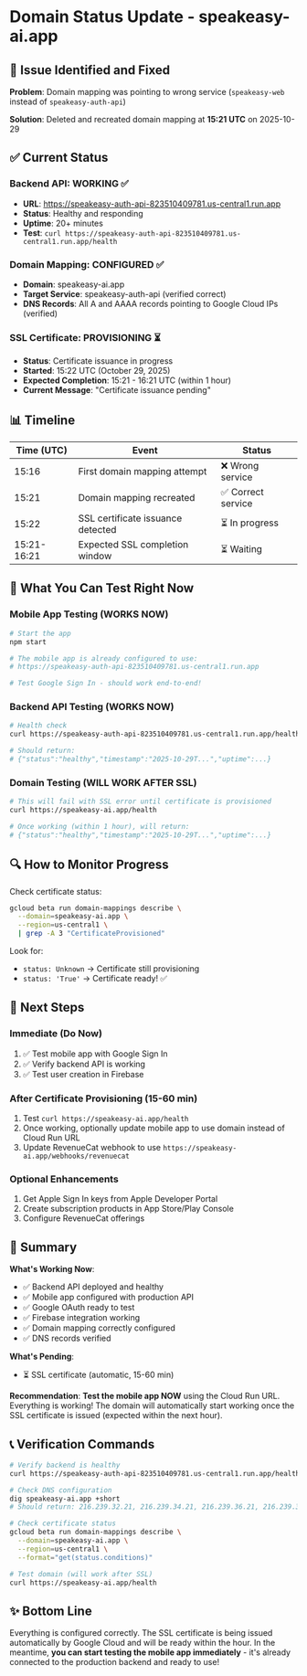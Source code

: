 # Domain Status Update - speakeasy-ai.app

## 🔧 Issue Identified and Fixed

**Problem**: Domain mapping was pointing to wrong service (`speakeasy-web` instead of `speakeasy-auth-api`)

**Solution**: Deleted and recreated domain mapping at **15:21 UTC** on 2025-10-29

## ✅ Current Status

### Backend API: WORKING ✅
- **URL**: https://speakeasy-auth-api-823510409781.us-central1.run.app
- **Status**: Healthy and responding
- **Uptime**: 20+ minutes
- **Test**: `curl https://speakeasy-auth-api-823510409781.us-central1.run.app/health`

### Domain Mapping: CONFIGURED ✅
- **Domain**: speakeasy-ai.app
- **Target Service**: speakeasy-auth-api (verified correct)
- **DNS Records**: All A and AAAA records pointing to Google Cloud IPs (verified)

### SSL Certificate: PROVISIONING ⏳
- **Status**: Certificate issuance in progress
- **Started**: 15:22 UTC (October 29, 2025)
- **Expected Completion**: 15:21 - 16:21 UTC (within 1 hour)
- **Current Message**: "Certificate issuance pending"

## 📊 Timeline

| Time (UTC) | Event | Status |
|------------|-------|--------|
| 15:16 | First domain mapping attempt | ❌ Wrong service |
| 15:21 | Domain mapping recreated | ✅ Correct service |
| 15:22 | SSL certificate issuance detected | ⏳ In progress |
| 15:21-16:21 | Expected SSL completion window | ⏳ Waiting |

## 🧪 What You Can Test Right Now

### Mobile App Testing (WORKS NOW)
```bash
# Start the app
npm start

# The mobile app is already configured to use:
# https://speakeasy-auth-api-823510409781.us-central1.run.app

# Test Google Sign In - should work end-to-end!
```

### Backend API Testing (WORKS NOW)
```bash
# Health check
curl https://speakeasy-auth-api-823510409781.us-central1.run.app/health

# Should return:
# {"status":"healthy","timestamp":"2025-10-29T...","uptime":...}
```

### Domain Testing (WILL WORK AFTER SSL)
```bash
# This will fail with SSL error until certificate is provisioned
curl https://speakeasy-ai.app/health

# Once working (within 1 hour), will return:
# {"status":"healthy","timestamp":"2025-10-29T...","uptime":...}
```

## 🔍 How to Monitor Progress

Check certificate status:
```bash
gcloud beta run domain-mappings describe \
  --domain=speakeasy-ai.app \
  --region=us-central1 \
  | grep -A 3 "CertificateProvisioned"
```

Look for:
- `status: Unknown` → Certificate still provisioning
- `status: 'True'` → Certificate ready! ✅

## 📱 Next Steps

### Immediate (Do Now)
1. ✅ Test mobile app with Google Sign In
2. ✅ Verify backend API is working
3. ✅ Test user creation in Firebase

### After Certificate Provisioning (15-60 min)
1. Test `curl https://speakeasy-ai.app/health`
2. Once working, optionally update mobile app to use domain instead of Cloud Run URL
3. Update RevenueCat webhook to use `https://speakeasy-ai.app/webhooks/revenuecat`

### Optional Enhancements
1. Get Apple Sign In keys from Apple Developer Portal
2. Create subscription products in App Store/Play Console
3. Configure RevenueCat offerings

## 🎯 Summary

**What's Working Now**:
- ✅ Backend API deployed and healthy
- ✅ Mobile app configured with production API
- ✅ Google OAuth ready to test
- ✅ Firebase integration working
- ✅ Domain mapping correctly configured
- ✅ DNS records verified

**What's Pending**:
- ⏳ SSL certificate (automatic, 15-60 min)

**Recommendation**:
**Test the mobile app NOW** using the Cloud Run URL. Everything is working! The domain will automatically start working once the SSL certificate is issued (expected within the next hour).

## 📞 Verification Commands

```bash
# Verify backend is healthy
curl https://speakeasy-auth-api-823510409781.us-central1.run.app/health

# Check DNS configuration
dig speakeasy-ai.app +short
# Should return: 216.239.32.21, 216.239.34.21, 216.239.36.21, 216.239.38.21

# Check certificate status
gcloud beta run domain-mappings describe \
  --domain=speakeasy-ai.app \
  --region=us-central1 \
  --format="get(status.conditions)"

# Test domain (will work after SSL)
curl https://speakeasy-ai.app/health
```

## ✨ Bottom Line

Everything is configured correctly. The SSL certificate is being issued automatically by Google Cloud and will be ready within the hour. In the meantime, **you can start testing the mobile app immediately** - it's already connected to the production backend and ready to use!
